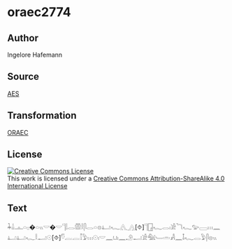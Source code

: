# oraec2774

## Author

Ingelore Hafemann

## Source

[AES](https://github.com/simondschweitzer/aes)

## Transformation

[ORAEC](https://oraec.github.io/)

## License

<a rel="license" href="http://creativecommons.org/licenses/by-sa/4.0/"><img alt="Creative Commons License" style="border-width:0" src="https://i.creativecommons.org/l/by-sa/4.0/88x31.png" /></a><br />This work is licensed under a <a rel="license" href="http://creativecommons.org/licenses/by-sa/4.0/">Creative Commons Attribution-ShareAlike 4.0 International License</a>

## Text

𓇓𓏙𓊵𓏏𓊪�𓏏𓏭𓎟�𓎟𓊹𓌃𓂋𓏃𓎛𓋴𓂋𓏏𓊖𓂞𓆑𓂽𓂻[⯑]𓊹𓉗𓆑𓂋𓏤𓀀𓆓𓆑𓅰𓈀𓏥𓈖𓂞𓂞𓆑𓎛𓂝𓇳[⯑]𓎸𓐛𓐛𓎿𓅱𓏥𓇳𓏤𓎟𓈖𓂓𓏤𓈖𓄂𓂝𓀀𓅕𓄑𓏛𓀻𓈖𓄤𓆑𓂋𓅱𓋴𓊖𓏭<br>

